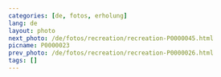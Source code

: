 ```yaml
---
categories: [de, fotos, erholung]
lang: de
layout: photo
next_photo: /de/fotos/recreation/recreation-P0000045.html
picname: P0000023
prev_photo: /de/fotos/recreation/recreation-P0000026.html
tags: []
---
```

